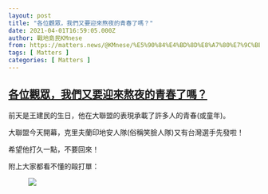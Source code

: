 ```yaml
---
layout: post
title: "各位觀眾，我們又要迎來熬夜的青春了嗎？"
date: 2021-04-01T16:59:05.000Z
author: 戰地島民KMnese
from: https://matters.news/@KMnese/%E5%90%84%E4%BD%8D%E8%A7%80%E7%9C%BE-%E6%88%91%E5%80%91%E5%8F%88%E8%A6%81%E8%BF%8E%E4%BE%86%E7%86%AC%E5%A4%9C%E7%9A%84%E9%9D%92%E6%98%A5%E4%BA%86%E5%97%8E-bafyreieji2cuxohfnzeom5eay4eygoispcxhmuiqmyauclmhmy5qpgshy4
tags: [ Matters ]
categories: [ Matters ]
---
```

<!--1617296345000-->
[各位觀眾，我們又要迎來熬夜的青春了嗎？](https://matters.news/@KMnese/%E5%90%84%E4%BD%8D%E8%A7%80%E7%9C%BE-%E6%88%91%E5%80%91%E5%8F%88%E8%A6%81%E8%BF%8E%E4%BE%86%E7%86%AC%E5%A4%9C%E7%9A%84%E9%9D%92%E6%98%A5%E4%BA%86%E5%97%8E-bafyreieji2cuxohfnzeom5eay4eygoispcxhmuiqmyauclmhmy5qpgshy4)
------

<div>
<p>前天是王建民的生日，他在大聯盟的表現承載了許多人的青春(或童年)。</p><p>大聯盟今天開幕，克里夫蘭印地安人隊(俗稱笑臉人隊)又有台灣選手先發啦！</p><p>希望他打久一點，不要回來！</p><p>附上大家都看不懂的毆打單：</p><figure class="image"><img src="https://assets.matters.news/embed/1d733d3a-98d4-4af6-a5f3-6d2ed0b80320.jpeg" data-asset-id="1d733d3a-98d4-4af6-a5f3-6d2ed0b80320" referrerpolicy="no-referrer"><figcaption><span></span></figcaption></figure><p><br></p><p><br></p>
</div>
